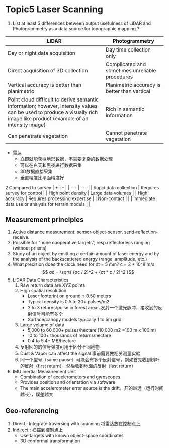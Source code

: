 # Topic5 Laser Scanning

1. List at least 5 differences between output usefulness of LiDAR and Photogrammetry as a data source for topographic mapping ?

| LiDAR | Photogrammetry |
| --- | --- |
| Day or night data acquisition | Day time collection only |
| Direct acquisition of 3D collection | Complicated and sometimes unreliable procedures |
| Vertical accuracy is better than planimetric | Planimetric accuracy is better than vertical |
| Point cloud difficult to derive semantic information; however, intensity values can be used to produce a visually rich image like product (example of an intensity image) | Rich in semantic information |
| Can penetrate vegetation | Cannot penetrate vegetation |

- 雷达
  - 立即就能获得地形数据，不需要复杂的数据处理
  - 可以在白天和黑夜进行数据采集
  - 3D数据直接采集
  - 垂直精度比平面精度好

2.Compared to survey
| + | - |
| --- | --- |
| Rapid data collection | Requires survey for control |
| High point density | Large data volumes |
| High accuracy | Requires processing expertise |
| Non-contact | |
| Immediate data use or analysis for terrain models | |

## Measurement principles
1. Active distance measurement: sensor-object-sensor. send-reflection-receive.
2. Possible for “none cooperative targets”, resp.reflectorless ranging (without prisms)
3. Study of an object by emitting a certain amount of laser energy and by the analysis of the backscattered energy (range, amplitude, etc.) 
4. What precision does the clock need for σt = 5 mm? c = 3 * 10^8 m/s 
    $$ σd = \sqrt{ {σc / 2}^2 + {σt * c / 2}^2 }$$
5. LiDAR Data Characteristics
   1. Raw return data are XYZ points
   2. High spatial resolution
       - Laser footprint on ground ≤ 0.50 meters
       - Typical density is 0.5 to 20+ pulses/m2
       - 2 to 3 returns/pulse in forest areas 发射一个激光脉冲，接收到的反射信号可能有多个
       - Surface/canopy models typically 1 to 5m grid 
   3. Large volume of data
       - 5,000 to 60,000+ pulses/hectare (10,000 m2 =100 m x 100 m)
       - 10 to 100+ thousands of returns/hectare
       - 0.4 to 5.4+ MB/hectare
   4. 反射回的的信号强度可用于区分不同地物
   5. Dust & Vapor can affect the signal 事前需要做相关测量实验
   6. 同一个型号（same pause）可能会有多个反射信号，例如首先收到树叶的反射（first return），然后收到地面的反射（last return）
6. IMU Inertial Measurement Unit
    - Combination of accelerometers and gyroscopes
    - Provides position and orientation via software
    - The main accelerometer error source is the drift，开的越远（运行时间越长），误差越大

## Geo-referencing
1. Direct : Integrate traversing with scanning 将雷达放在控制点上
2. Indirect : 扫描到控制点上
   - Use targets with known object-space coordinates
   - 3D conformal transformation